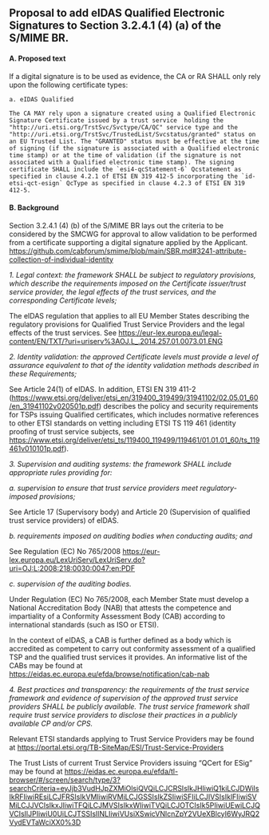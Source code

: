 ## Proposal to add eIDAS Qualified Electronic Signatures to Section 3.2.4.1 (4) (a) of the S/MIME BR.

#### A. Proposed text

If a digital signature is to be used as evidence, the CA or RA SHALL only rely upon the following certificate types:

    a. eIDAS Qualified 

    The CA MAY rely upon a signature created using a Qualified Electronic Signature Certificate issued by a trust service  holding the "http://uri.etsi.org/TrstSvc/Svctype/CA/QC" service type and the "http://uri.etsi.org/TrstSvc/TrustedList/Svcstatus/granted" status on an EU Trusted List. The "GRANTED" status must be effective at the time of signing (if the signature is associated with a Qualified electronic time stamp) or at the time of validation (if the signature is not associated with a Qualified electronic time stamp). The signing certificate SHALL include the `esi4-qcStatement-6` Qcstatement as specified in clause 4.2.1 of ETSI EN 319 412-5 incorporating the `id-etsi-qct-esign` QcType as specified in clause 4.2.3 of ETSI EN 319 412-5.

#### B. Background

Section 3.2.4.1 (4) (b) of the S/MIME BR lays out the criteria to be considered by the SMCWG for approval to allow validation to be performed from a certificate supporting a digital signature applied by the Applicant.
https://github.com/cabforum/smime/blob/main/SBR.md#3241-attribute-collection-of-individual-identity

_1.	Legal context: the framework SHALL be subject to regulatory provisions, which describe the requirements imposed on the Certificate issuer/trust service provider, the legal effects of the trust services, and the corresponding Certificate levels;_

The eIDAS regulation that applies to all EU Member States describing the regulatory provisions for Qualified Trust Service Providers and the legal effects of the trust services.  See https://eur-lex.europa.eu/legal-content/EN/TXT/?uri=uriserv%3AOJ.L_.2014.257.01.0073.01.ENG 

_2.	Identity validation: the approved Certificate levels must provide a level of assurance equivalent to that of the identity validation methods described in these Requirements;_

See Article 24(1) of eIDAS.  In addition, ETSI EN 319 411-2 (https://www.etsi.org/deliver/etsi_en/319400_319499/31941102/02.05.01_60/en_31941102v020501p.pdf) describes the policy and security requirements for TSPs issuing Qualified certificates, which includes normative references to other ETSI standards on vetting including ETSI TS 119 461 (identity proofing of trust service subjects, see https://www.etsi.org/deliver/etsi_ts/119400_119499/119461/01.01.01_60/ts_119461v010101p.pdf).  

_3.	Supervision and auditing systems: the framework SHALL include appropriate rules providing for:_

_a.	supervision to ensure that trust service providers meet regulatory-imposed provisions;_

See Article 17 (Supervisory body) and Article 20 (Supervision of qualified trust service providers) of eIDAS.

_b.	requirements imposed on auditing bodies when conducting audits; and_

See Regulation (EC) No 765/2008 https://eur-lex.europa.eu/LexUriServ/LexUriServ.do?uri=OJ:L:2008:218:0030:0047:en:PDF 

_c.	supervision of the auditing bodies._

Under Regulation (EC) No 765/2008, each Member State must develop a National Accreditation Body (NAB) that attests the competence and impartiality of a Conformity Assessment Body (CAB) according to international standards (such as ISO or ETSI).

In the context of eIDAS, a CAB is further defined as a body which is accredited as competent to carry out conformity assessment of a qualified TSP and the qualified trust services it provides. An informative list of the CABs may be found at https://eidas.ec.europa.eu/efda/browse/notification/cab-nab 

_4.	Best practices and transparency: the requirements of the trust service framework and evidence of supervision of the approved trust service providers SHALL be publicly available. The trust service framework shall require trust service providers to disclose their practices in a publicly available CP and/or CPS._

Relevant ETSI standards applying to Trust Service Providers may be found at https://portal.etsi.org/TB-SiteMap/ESI/Trust-Service-Providers

The Trust Lists of current Trust Service Providers issuing “QCert for ESig” may be found at https://eidas.ec.europa.eu/efda/tl-browser/#/screen/search/type/3?searchCriteria=eyJjb3VudHJpZXMiOlsiQVQiLCJCRSIsIkJHIiwiQ1kiLCJDWiIsIkRFIiwiREsiLCJFRSIsIkVMIiwiRVMiLCJGSSIsIkZSIiwiSFIiLCJIVSIsIklFIiwiSVMiLCJJVCIsIkxJIiwiTFQiLCJMVSIsIkxWIiwiTVQiLCJOTCIsIk5PIiwiUEwiLCJQVCIsIlJPIiwiU0UiLCJTSSIsIlNLIiwiVUsiXSwicVNlcnZpY2VUeXBlcyI6WyJRQ2VydEVTaWciXX0%3D 
